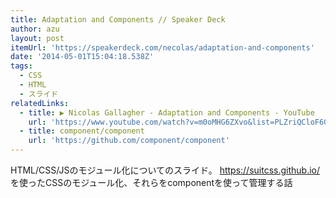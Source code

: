 ```yaml
---
title: Adaptation and Components // Speaker Deck
author: azu
layout: post
itemUrl: 'https://speakerdeck.com/necolas/adaptation-and-components'
date: '2014-05-01T15:04:18.538Z'
tags:
  - CSS
  - HTML
  - スライド
relatedLinks:
  - title: ▶ Nicolas Gallagher - Adaptation and Components - YouTube
    url: 'https://www.youtube.com/watch?v=m0oMHG6ZXvo&list=PLZriQCloF6GDEOUPK7tlaWAtJhPW21ZDF'
  - title: component/component
    url: 'https://github.com/component/component'
---
```

HTML/CSS/JSのモジュール化についてのスライド。
https://suitcss.github.io/ を使ったCSSのモジュール化、それらをcomponentを使って管理する話
